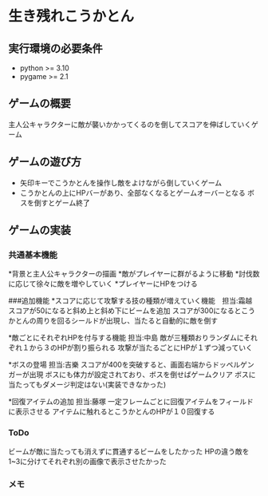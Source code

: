 # 生き残れこうかとん

## 実行環境の必要条件
* python >= 3.10
* pygame >= 2.1

## ゲームの概要
主人公キャラクターに敵が襲いかかってくるのを倒してスコアを伸ばしていくゲーム

## ゲームの遊び方
* 矢印キーでこうかとんを操作し敵をよけながら倒していくゲーム
* こうかとんの上にHPバーがあり、全部なくなるとゲームオーバーとなる
  ボスを倒すとゲーム終了

## ゲームの実装
### 共通基本機能
*背景と主人公キャラクターの描画
*敵がプレイヤーに群がるように移動
*討伐数に応じて徐々に敵を増やしていく
*プレイヤーにHPをつける

###追加機能
*スコアに応じて攻撃する技の種類が増えていく機能　担当:霜越
スコアが50になると斜め上と斜め下にビームを追加
スコアが300になるとこうかとんの周りを回るシールドが出現し、当たると自動的に敵を倒す

*敵ごとにそれぞれHPを付与する機能  担当:中島
敵が三種類おりランダムにそれぞれ１から３のHPが割り振られる
攻撃が当たるごとにHPが１ずつ減っていく

*ボスの登場  担当:吉樂
スコアが400を突破すると、画面右端からドッペルゲンガーが出現
ボスにも体力が設定されており、ボスを倒せばゲームクリア
ボスに当たってもダメージ判定はない(実装できなかった)

*回復アイテムの追加  担当:藤塚
一定フレームごとに回復アイテムをフィールドに表示させる
アイテムに触れるとこうかとんのHPが１０回復する
### ToDo
ビームが敵に当たっても消えずに貫通するビームをしたかった
HPの違う敵を1~3に分けてそれぞれ別の画像で表示させたかった

### メモ

